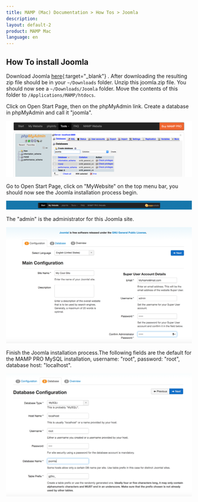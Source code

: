 ```yaml
---
title: MAMP (Mac) Documentation > How Tos > Joomla
description: 
layout: default-2
product: MAMP Mac
language: en
---
```


## How To install Joomla

Download Joomla [here](https://joomla.org){:target="_blank"} . After downloading the resulting zip file should be in your `~/Downloads` folder. Unzip this joomla.zip file. You should now see a `~/Downloads/Joomla` folder. Move the contents of this folder  to `/Applications/MAMP/htdocs`.

Click on Open Start Page, then on the phpMyAdmin link. Create a database in phpMyAdmin and call it "joomla".

![MAMP](/en/MAMP-Mac/How-Tos/Joomla/phpMyAdminJoomla.png)

Go to Open Start Page, click on  "MyWebsite" on the top menu bar, you should now see the Joomla installation process begin.

![MAMP](/en/MAMP-Mac/How-Tos/Joomla/MyWebsiteLink.png)

The "admin" is the administrator for this Joomla site.

![MAMP](/en/MAMP-Mac/How-Tos/Joomla/joomlaWizard1.png)

Finish the Joomla installation process.The following fields are the default for the MAMP PRO MySQL installation, username: "root", password: "root", database host: "localhost".

![MAMP](/en/MAMP-Mac/How-Tos/Joomla/joomlaWizard2.png)






